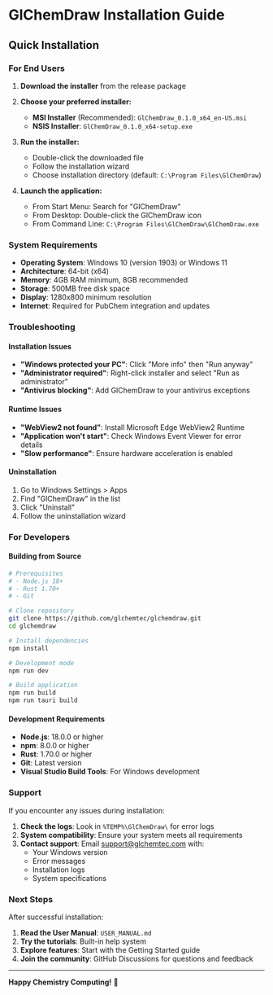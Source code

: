 # GlChemDraw Installation Guide

## Quick Installation

### For End Users

1. **Download the installer** from the release package
2. **Choose your preferred installer:**
   - **MSI Installer** (Recommended): `GlChemDraw_0.1.0_x64_en-US.msi`
   - **NSIS Installer**: `GlChemDraw_0.1.0_x64-setup.exe`

3. **Run the installer:**
   - Double-click the downloaded file
   - Follow the installation wizard
   - Choose installation directory (default: `C:\Program Files\GlChemDraw`)

4. **Launch the application:**
   - From Start Menu: Search for "GlChemDraw"
   - From Desktop: Double-click the GlChemDraw icon
   - From Command Line: `C:\Program Files\GlChemDraw\GlChemDraw.exe`

### System Requirements

- **Operating System**: Windows 10 (version 1903) or Windows 11
- **Architecture**: 64-bit (x64)
- **Memory**: 4GB RAM minimum, 8GB recommended
- **Storage**: 500MB free disk space
- **Display**: 1280x800 minimum resolution
- **Internet**: Required for PubChem integration and updates

### Troubleshooting

#### Installation Issues
- **"Windows protected your PC"**: Click "More info" then "Run anyway"
- **"Administrator required"**: Right-click installer and select "Run as administrator"
- **"Antivirus blocking"**: Add GlChemDraw to your antivirus exceptions

#### Runtime Issues
- **"WebView2 not found"**: Install Microsoft Edge WebView2 Runtime
- **"Application won't start"**: Check Windows Event Viewer for error details
- **"Slow performance"**: Ensure hardware acceleration is enabled

#### Uninstallation
1. Go to Windows Settings > Apps
2. Find "GlChemDraw" in the list
3. Click "Uninstall"
4. Follow the uninstallation wizard

### For Developers

#### Building from Source
```bash
# Prerequisites
# - Node.js 18+
# - Rust 1.70+
# - Git

# Clone repository
git clone https://github.com/glchemtec/glchemdraw.git
cd glchemdraw

# Install dependencies
npm install

# Development mode
npm run dev

# Build application
npm run build
npm run tauri build
```

#### Development Requirements
- **Node.js**: 18.0.0 or higher
- **npm**: 8.0.0 or higher
- **Rust**: 1.70.0 or higher
- **Git**: Latest version
- **Visual Studio Build Tools**: For Windows development

### Support

If you encounter any issues during installation:

1. **Check the logs**: Look in `%TEMP%\GlChemDraw\` for error logs
2. **System compatibility**: Ensure your system meets all requirements
3. **Contact support**: Email support@glchemtec.com with:
   - Your Windows version
   - Error messages
   - Installation logs
   - System specifications

### Next Steps

After successful installation:

1. **Read the User Manual**: `USER_MANUAL.md`
2. **Try the tutorials**: Built-in help system
3. **Explore features**: Start with the Getting Started guide
4. **Join the community**: GitHub Discussions for questions and feedback

---

**Happy Chemistry Computing!** 🧪
